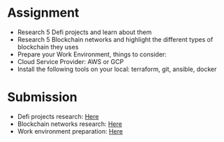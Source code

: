 # Assignment
- Research 5 Defi projects and learn about them
- Research 5 Blockchain networks and highlight the different types of blockchain they uses
- Prepare your Work Environment, things to consider:
- Cloud Service Provider: AWS or GCP
- Install the following tools on your local: terraform, git, ansible, docker


# Submission
- Defi projects research: [Here](https://github.com/DerekCrosson/anya-fellowship/tree/main/defi-projects-research/RESEARCH.md)
- Blockchain networks research:  [Here](https://github.com/DerekCrosson/anya-fellowship/tree/main/blockchain-networks-research/RESEARCH.md)
- Work environment preparation: [Here](https://github.com/DerekCrosson/anya-fellowship/tree/main/work-environment-setup)
